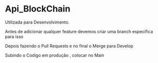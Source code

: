 # Api_BlockChain


Utilizada para Desenvolvimento.

Antes de adicionar qualquer feature devemos criar uma branch especifica para isso 

Depois fazendo o Pull Requests e no final o Merge para Develop

Subindo o Codigo em produção , colocar no Main
